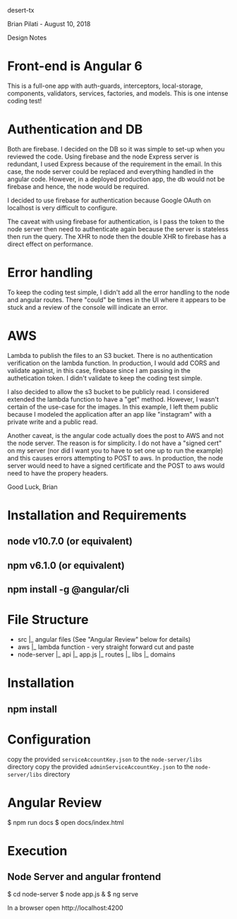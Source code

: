 desert-tx

Brian Pilati - August 10, 2018

Design Notes

# Front-end is Angular 6
This is a full-one app with auth-guards, interceptors, local-storage, components,
validators, services, factories, and models. This is one intense coding test!

# Authentication and DB
Both are firebase. I decided on the DB so it was simple to set-up
when you reviewed the code. Using firebase and the node Express server is redundant,
I used Express because of the requirement in the email. In this case, the node server
could be replaced and everything handled in the angular code.
However, in a deployed production app, the db would not be firebase and hence, the
node would be required.

I decided to use firebase for authentication because Google OAuth on localhost is very difficult
to configure.

The caveat with using firebase for authentication, is I pass the token to the node server then 
need to authenticate again because the server is stateless then run the query.
The XHR to node then the double XHR to firebase has a direct effect on performance.

# Error handling
To keep the coding test simple, I didn't add all the error handling to the node and angular routes. There "could" be times in the UI where it appears to be stuck and a review of the console will indicate an error.

# AWS
Lambda to publish the files to an S3 bucket. There is no authentication verification on the
lambda function. In production, I would add CORS and validate against, in this case, firebase
since I am passing in the authetication token. I didn't validate to keep the coding test simple.

I also decided to allow the s3 bucket to be publicly read. I considered extended the lambda function
to have a "get" method. However, I wasn't certain of the use-case for the images. In this example, I
left them public because I modeled the application after an app like "instagram" with a private write
and a public read.

Another caveat, is the angular code actually does the post to AWS and not the node server. The reason
is for simplicity. I do not have a "signed cert" on my server (nor did I want you to have to set one
up to run the example) and this causes errors attempting to POST to aws. In production, the node
server would need to have a signed certificate and the POST to aws would need to have the propery
headers.

Good Luck,
Brian

# Installation and Requirements 

## node v10.7.0 (or equivalent)
## npm v6.1.0 (or equivalent)
## npm install -g @angular/cli

# File Structure

+ src
  |_ angular files (See "Angular Review" below for details)
+ aws
  |_ lambda function - very straight forward cut and paste
+ node-server
  |_ api
    |_ app.js
    |_ routes
    |_ libs
    |_ domains

# Installation

## npm install

# Configuration

copy the provided `serviceAccountKey.json` to the `node-server/libs` directory
copy the provided `adminServiceAccountKey.json` to the `node-server/libs` directory

# Angular Review

$ npm run docs
$ open docs/index.html

# Execution

## Node Server and angular frontend
$ cd node-server
$ node app.js &
$ ng serve

In a browser open http://localhost:4200